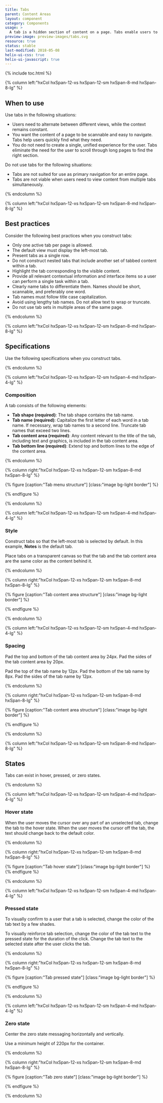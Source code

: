 ```yaml
---
title: Tabs
parent: Content Areas
layout: component
category: Components
usage: >
  A tab is a hidden section of content on a page. Tabs enable users to easily switch between multiple sections of a page without losing context. Tabs help organize content at a high level, such as switching between views, data sets, or the functional aspects of an application.
preview-image: preview-images/tabs.svg
resource: true
status: stable
last-modified: 2018-05-08
helix-ui-css: true
helix-ui-javascript: true
---
```


{% include toc.html %}

<section class="static-section" markdown="1">

<div class="hxRow"  markdown="1">

{% column left:"hxCol hxSpan-12-xs hxSpan-12-sm hxSpan-8-md hxSpan-8-lg" %}

## When to use

Use tabs in the following situations:

- Users need to alternate between different views, while the context remains constant.
- You want the content of a page to be scannable and easy to navigate. Tabs help users quickly find what they need.
- You do not need to create a single, unified experience for the user. Tabs eliminate the need for the user to scroll through long pages to find the right section.

Do not use tabs for the following situations:

- Tabs are not suited for use as primary navigation for an entire page.
- Tabs are not viable when users need to view content from multiple tabs simultaneously.

{% endcolumn %}

</div>

</section>

<section class="static-section" markdown="1">

<div class="hxRow"  markdown="1">

{% column left:"hxCol hxSpan-12-xs hxSpan-12-sm hxSpan-8-md hxSpan-8-lg" %}

## Best practices

Consider the following best practices when you construct tabs:

- Only one active tab per page is allowed.
- The default view must display the left-most tab.
- Present tabs as a single row.
- Do not construct nested tabs that include another set of tabbed content within a tab.
- Highlight the tab corresponding to the visible content.
- Provide all relevant contextual information and interface items so a user can perform a single task within a tab.
- Clearly name tabs to differentiate them. Names should be short, scannable, and preferably one word.
- Tab names must follow title case capitalization.
- Avoid using lengthy tab names. Do not allow text to wrap or truncate.
- Do not use tab sets in multiple areas of the same page.

{% endcolumn %}

</div>

</section>

<section class="static-section" markdown="1">

<div class="hxRow"  markdown="1">

{% column left:"hxCol hxSpan-12-xs hxSpan-12-sm hxSpan-8-md hxSpan-8-lg" %}

## Specifications

Use the following specifications when you construct tabs.

{% endcolumn %}

</div>

</section>

<section class="static-section" markdown="1">

<div class="hxRow"  markdown="1">

{% column left:"hxCol hxSpan-12-xs hxSpan-12-sm hxSpan-4-md hxSpan-4-lg" %}

### Composition

A tab consists of the following elements:

- **Tab shape (required)**: The tab shape contains the tab name.
- **Tab name (required)**: Capitalize the first letter of each word in a tab name. If necessary, wrap tab names to a second line. Truncate tab names that exceed two lines.
- **Tab content area (required)**: Any content relevant to the title of the tab, including text and graphics, is included in the tab content area.
- **Tab bottom line (required)**: Extend top and bottom lines to the edge of the content area.


{% endcolumn %}

{% column right:"hxCol hxSpan-12-xs hxSpan-12-sm hxSpan-8-md hxSpan-8-lg" %}

{% figure [caption:"Tab menu structure"] [class:"image bg-light border"] %}
<embed src="{{site.url}}/assets/images/components/content-areas/tabs/tabs_composition.png" width="539px"/>

{% endfigure %}

{% endcolumn %}

</div>

</section>

<section class="static-section" markdown="1">

<div class="hxRow"  markdown="1">

{% column left:"hxCol hxSpan-12-xs hxSpan-12-sm hxSpan-4-md hxSpan-4-lg" %}

### Style

Construct tabs so that the left-most tab is selected by default. In this example, **Notes** is the default tab.

Place tabs on a transparent canvas so that the tab and the tab content area are the same color as the content behind it.

{% endcolumn %}

{% column right:"hxCol hxSpan-12-xs hxSpan-12-sm hxSpan-8-md hxSpan-8-lg" %}

{% figure [caption:"Tab content area structure"] [class:"image bg-light border"] %}
<embed src="{{site.url}}/assets/images/components/content-areas/tabs/tabs-style.png" width="545px"/>

{% endfigure %}

{% endcolumn %}

</div>

</section>

<section class="static-section" markdown="1">

<div class="hxRow"  markdown="1">

{% column left:"hxCol hxSpan-12-xs hxSpan-12-sm hxSpan-4-md hxSpan-4-lg" %}

### Spacing

Pad the top and bottom of the tab content area by 24px. Pad the sides of the tab content area by 20px.

Pad the top of the tab name by 12px. Pad the bottom of the tab name by 8px. Pad the sides of the tab name by 12px.

{% endcolumn %}

{% column right:"hxCol hxSpan-12-xs hxSpan-12-sm hxSpan-8-md hxSpan-8-lg" %}

{% figure [caption:"Tab content area structure"] [class:"image bg-light border"] %}
<embed src="{{site.url}}/assets/images/components/content-areas/tabs/tabs-spacing.png" width="539px"/>

{% endfigure %}

{% endcolumn %}

</div>

</section>

<section class="static-section" markdown="1">

<div class="hxRow"  markdown="1">

{% column left:"hxCol hxSpan-12-xs hxSpan-12-sm hxSpan-8-md hxSpan-8-lg" %}

## States

Tabs can exist in hover, pressed, or zero states.

{% endcolumn %}

</div>

</section>

<section class="static-section" markdown="1">

<div class="hxRow"  markdown="1">

{% column left:"hxCol hxSpan-12-xs hxSpan-12-sm hxSpan-4-md hxSpan-4-lg" %}

### Hover state

When the user moves the cursor over any part of an unselected tab, change the tab to the hover state. When the user moves the cursor off the tab, the text should change back to the default color.


{% endcolumn %}

{% column right:"hxCol hxSpan-12-xs hxSpan-12-sm hxSpan-8-md hxSpan-8-lg" %}

{% figure [caption:"Tab hover state"] [class:"image bg-light border"] %}
<embed src="{{site.url}}/assets/images/components/content-areas/tabs/tabs-state-hover.png" width="559px"/>
{% endfigure %}

{% endcolumn %}

</div>

</section>

<section class="static-section" markdown="1">

<div class="hxRow"  markdown="1">

{% column left:"hxCol hxSpan-12-xs hxSpan-12-sm hxSpan-4-md hxSpan-4-lg" %}

### Pressed state

To visually confirm to a user that a tab is selected, change the color of the tab text by a few shades.

To visually reinforce tab selection, change the color of the tab text to the pressed state for the duration of the click. Change the tab text to the selected state after the user clicks the tab.

{% endcolumn %}

{% column right:"hxCol hxSpan-12-xs hxSpan-12-sm hxSpan-8-md hxSpan-8-lg" %}

{% figure [caption:"Tab pressed state"] [class:"image bg-light border"] %}
<embed src="{{site.url}}/assets/images/components/content-areas/tabs/tabs-state-pressed.png" width="552px"/>

{% endfigure %}

{% endcolumn %}

</div>

</section>

<section class="static-section" markdown="1">

<div class="hxRow"  markdown="1">

{% column left:"hxCol hxSpan-12-xs hxSpan-12-sm hxSpan-4-md hxSpan-4-lg" %}

### Zero state

Center the zero state messaging horizontally and vertically.

Use a minimum height of 220px for the container.

{% endcolumn %}

{% column right:"hxCol hxSpan-12-xs hxSpan-12-sm hxSpan-8-md hxSpan-8-lg" %}

{% figure [caption:"Tab zero state"] [class:"image bg-light border"] %}
<embed src="{{site.url}}/assets/images/components/content-areas/tabs/tabs-state-zero.png" width="537px"/>

{% endfigure %}

{% endcolumn %}

</div>

</section>

